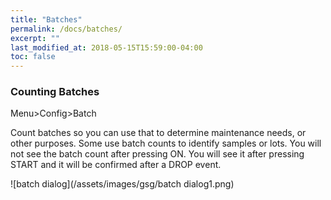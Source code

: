 ```yaml
---
title: "Batches"
permalink: /docs/batches/
excerpt: ""
last_modified_at: 2018-05-15T15:59:00-04:00
toc: false
---
```


### Counting Batches

Menu>Config>Batch

Count batches so you can use that to determine maintenance needs, or other purposes.  Some use batch counts to identify samples or lots.  You will not see the batch count after pressing ON.  You will see it after pressing START and it will be confirmed after a DROP event.  

![batch dialog](/assets/images/gsg/batch dialog1.png)
